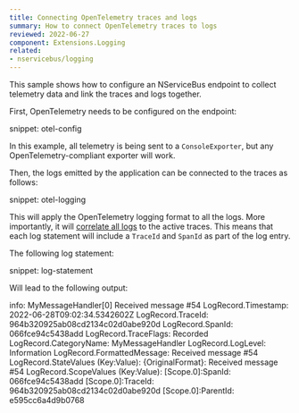 ```yaml
---
title: Connecting OpenTelemetry traces and logs
summary: How to connect OpenTelemetry traces to logs
reviewed: 2022-06-27
component: Extensions.Logging
related:
- nservicebus/logging
---
```


This sample shows how to configure an NServiceBus endpoint to collect telemetry data and link the traces and logs together.

First, OpenTelemetry needs to be configured on the endpoint:

snippet: otel-config

In this example, all telemetry is being sent to a `ConsoleExporter`, but any OpenTelemetry-compliant exporter will work.

Then, the logs emitted by the application can be connected to the traces as follows:

snippet: otel-logging

This will apply the OpenTelemetry logging format to all the logs. More importantly, it will [correlate all logs](https://opentelemetry.io/docs/reference/specification/logs/overview/#log-correlation) to the active traces.
This means that each log statement will include a `TraceId` and `SpanId` as part of the log entry.

The following log statement:

snippet: log-statement

Will lead to the following output:

info: MyMessageHandler[0]
Received message #54
LogRecord.Timestamp:               2022-06-28T09:02:34.5342602Z
LogRecord.TraceId:                 964b320925ab08cd2134c02d0abe920d
LogRecord.SpanId:                  066fce94c5438add
LogRecord.TraceFlags:              Recorded
LogRecord.CategoryName:            MyMessageHandler
LogRecord.LogLevel:                Information
LogRecord.FormattedMessage:        Received message #54
LogRecord.StateValues (Key:Value):
{OriginalFormat}: Received message #54
LogRecord.ScopeValues (Key:Value):
[Scope.0]:SpanId: 066fce94c5438add
[Scope.0]:TraceId: 964b320925ab08cd2134c02d0abe920d
[Scope.0]:ParentId: e595cc6a4d9b0768